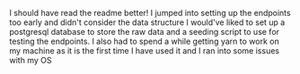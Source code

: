 I should have read the readme better! I jumped into setting up the endpoints too early and didn't consider the data structure I would've liked to set up a postgresql database to store the raw data and a seeding script to use for testing the endpoints. I also had to spend a while getting yarn to work on my machine as it is the first time I have used it and I ran into some issues with my OS